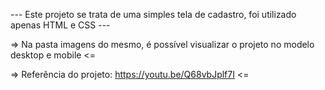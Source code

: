 --- Este projeto se trata de uma simples tela de cadastro, foi utilizado apenas HTML e CSS ---

=> Na pasta imagens do mesmo, é possível visualizar o projeto no modelo desktop e mobile <=

=> Referência do projeto: https://youtu.be/Q68vbJplf7I <=
